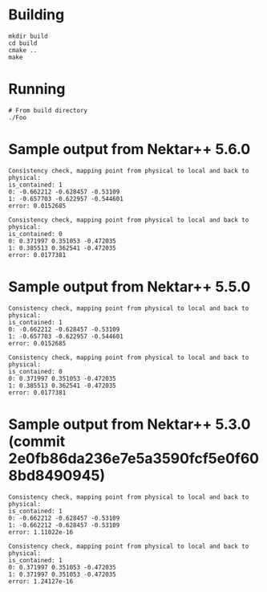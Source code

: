 # Building

```
mkdir build
cd build
cmake ..
make
```

# Running

```
# From build directory
./Foo
```

# Sample output from Nektar++ 5.6.0
```
Consistency check, mapping point from physical to local and back to physical:
is_contained: 1
0: -0.662212 -0.628457 -0.53109
1: -0.657703 -0.622957 -0.544601
error: 0.0152685

Consistency check, mapping point from physical to local and back to physical:
is_contained: 0
0: 0.371997 0.351053 -0.472035
1: 0.385513 0.362541 -0.472035
error: 0.0177381
```

# Sample output from Nektar++ 5.5.0
```
Consistency check, mapping point from physical to local and back to physical:
is_contained: 1
0: -0.662212 -0.628457 -0.53109
1: -0.657703 -0.622957 -0.544601
error: 0.0152685

Consistency check, mapping point from physical to local and back to physical:
is_contained: 0
0: 0.371997 0.351053 -0.472035
1: 0.385513 0.362541 -0.472035
error: 0.0177381
```


# Sample output from Nektar++ 5.3.0 (commit 2e0fb86da236e7e5a3590fcf5e0f608bd8490945)
```
Consistency check, mapping point from physical to local and back to physical:
is_contained: 1
0: -0.662212 -0.628457 -0.53109
1: -0.662212 -0.628457 -0.53109
error: 1.11022e-16

Consistency check, mapping point from physical to local and back to physical:
is_contained: 1
0: 0.371997 0.351053 -0.472035
1: 0.371997 0.351053 -0.472035
error: 1.24127e-16
```

